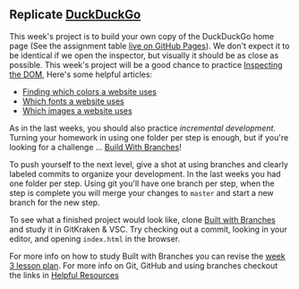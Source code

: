 ## Replicate [DuckDuckGo](https://duckduckgo.com/)

This week's project is to build your own copy of the DuckDuckGo home page (See the assignment table [live on GitHub Pages](https://be-hacking-hyf.github.io/HTML-CSS-GitHub/homework/week-3-project/)).  We don't expect it to be identical if we open the inspector, but visually it should be as close as possible.  This week's project will be a good chance to practice [Inspecting the DOM](http://hackyourfuture.be/inspecting-the-dom/),  Here's some helpful articles:
* [Finding which colors a website uses](https://developer.mozilla.org/en-US/docs/Tools/Page_Inspector/How_to/Inspect_and_select_colors)
* [Which fonts a website uses](https://wpshout.com/quick-guides/how-to-see-what-fonts-a-website-is-using/)
* [Which images a website uses](https://www.lifewire.com/copy-image-web-address-url-1174175)


As in the last weeks, you should also practice _incremental development_.  Turning your homework in using one folder per step is enough, but if you're looking for a challenge ... [Build With Branches](https://github.com/HackYourFutureBelgium/built-with-branches)!  

To push yourself to the next level, give a shot at using branches and clearly labeled commits to organize your development.  In the last weeks you had one folder per step.  Using git you'll have one branch per step, when the step is complete you will merge your changes to ```master``` and start a new branch for the new step.  

To see what a finished project would look like, clone [Built with Branches](https://github.com/HackYourFutureBelgium/built-with-branches) and study it in GitKraken & VSC.  Try checking out a commit, looking in your editor, and opening ```index.html``` in the browser.

For more info on how to study Built with Branches you can revise the [week 3 lesson plan](https://github.com/be-hacking-hyf/HTML-CSS-GitHub/wiki/Lesson-Plan-wk-3#developing-with-branches).  For more info on Git, GitHub and using branches checkout the links in [Helpful Resources](https://github.com/be-hacking-hyf/HTML-CSS-GitHub/wiki/Helpful-Resources)

